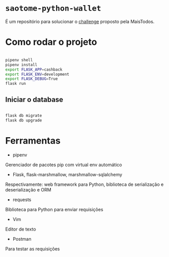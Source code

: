 # `saotome-python-wallet`

É um repositório para solucionar o [challenge](https://github.com/MaisTodos/backend-python-wallet) proposto pela MaisTodos.

# Como rodar o projeto

```sh

pipenv shell
pipenv install
export FLASK_APP=cashback
export FLASK_ENV=development
export FLASK_DEBUG=True
flask run

```
## Iniciar o database

```sh

flask db migrate
flask db upgrade

```

# Ferramentas

- pipenv

Gerenciador de pacotes pip com virtual env automático

- Flask, flask-marshmallow, marshmallow-sqlalchemy

Respectivamente: web framework para Python, biblioteca de serialização e deserialização e ORM

- requests

Biblioteca para Python para enviar requisições

- Vim

Editor de texto 

- Postman 

Para testar as requisições
